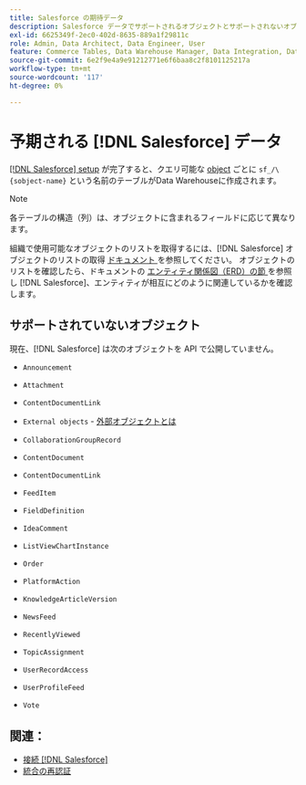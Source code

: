 ```yaml
---
title: Salesforce の期待データ
description: Salesforce データでサポートされるオブジェクトとサポートされないオブジェクトについて説明します。
exl-id: 6625349f-2ec0-402d-8635-889a1f29811c
role: Admin, Data Architect, Data Engineer, User
feature: Commerce Tables, Data Warehouse Manager, Data Integration, Data Import/Export
source-git-commit: 6e2f9e4a9e91212771e6f6baa8c2f8101125217a
workflow-type: tm+mt
source-wordcount: '117'
ht-degree: 0%

---
```


# 予期される [!DNL Salesforce] データ

[[!DNL Salesforce] setup](../integrations/salesforce.md) が完了すると、クエリ可能な [object](https://developer.salesforce.com/docs/atlas.en-us.object_reference.meta/object_reference/sforce_api_objects_concepts.htm) ごとに `sf_/\{sobject-name}` という名前のテーブルがData Warehouseに作成されます。

>[!NOTE]
>
>各テーブルの構造（列）は、オブジェクトに含まれるフィールドに応じて異なります。

組織で使用可能なオブジェクトのリストを取得するには、[!DNL Salesforce] オブジェクトのリストの取得 [ ドキュメント ](https://developer.salesforce.com/docs/atlas.en-us.api_rest.meta/api_rest/dome_describeGlobal.htm) を参照してください。 オブジェクトのリストを確認したら、ドキュメントの [ エンティティ関係図（ERD）の節 ](https://developer.salesforce.com/docs/atlas.en-us.object_reference.meta/object_reference/sforce_api_erd_knowledge.htm) を参照し [!DNL Salesforce]、エンティティが相互にどのように関連しているかを確認します。

## サポートされていないオブジェクト

現在、[!DNL Salesforce] は次のオブジェクトを API で公開していません。

* `Announcement`
* `Attachment`
* `ContentDocumentLink`
* `External objects` - [ 外部オブジェクトとは ](https://developer.salesforce.com/docs/atlas.en-us.object_reference.meta/object_reference/sforce_api_objects_external_objects.htm)
* `CollaborationGroupRecord`
* `ContentDocument`
* `ContentDocumentLink`
* `FeedItem`
* `FieldDefinition`
* `IdeaComment`
* `ListViewChartInstance`
* `Order`
* `PlatformAction`

* `KnowledgeArticleVersion`
* `NewsFeed`
* `RecentlyViewed`
* `TopicAssignment`
* `UserRecordAccess`
* `UserProfileFeed`
* `Vote`

## 関連：

* [接続  [!DNL Salesforce]](../integrations/salesforce.md)
* [ 統合の再認証 ](https://experienceleague.adobe.com/docs/commerce-knowledge-base/kb/how-to/mbi-reauthenticating-integrations.html)
